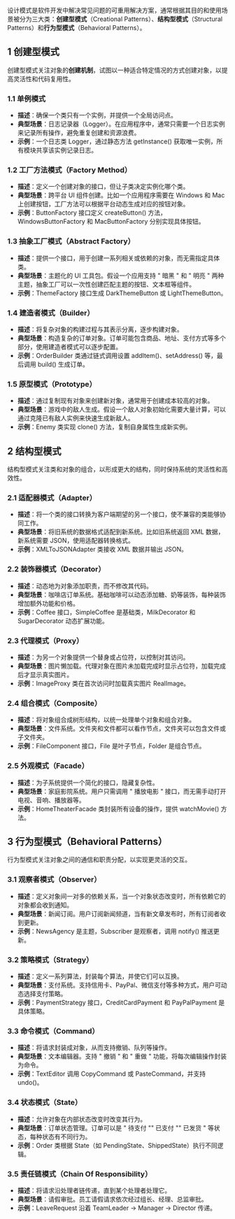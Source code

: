 设计模式是软件开发中解决常见问题的可重用解决方案，通常根据其目的和使用场景被分为三大类：**创建型模式**（Creational Patterns）、**结构型模式**（Structural Patterns）和**行为型模式**（Behavioral Patterns）。

## 1 创建型模式

创建型模式关注对象的**创建机制**，试图以一种适合特定情况的方式创建对象，以提高灵活性和代码复用性。

### 1.1 单例模式

- **描述**：确保一个类只有一个实例，并提供一个全局访问点。
- **典型场景**：日志记录器（Logger）。在应用程序中，通常只需要一个日志实例来记录所有操作，避免重复创建和资源浪费。
- **示例**：一个日志类 Logger，通过静态方法 getInstance() 获取唯一实例，所有模块共享该实例记录日志。

### 1.2 工厂方法模式（Factory Method）

- **描述**：定义一个创建对象的接口，但让子类决定实例化哪个类。
- **典型场景**：跨平台 UI 组件创建。比如一个应用程序需要在 Windows 和 Mac 上创建按钮，工厂方法可以根据平台动态生成对应的按钮对象。
- **示例**：ButtonFactory 接口定义 createButton() 方法，WindowsButtonFactory 和 MacButtonFactory 分别实现具体按钮。

### 1.3 抽象工厂模式（Abstract Factory）

- **描述**：提供一个接口，用于创建一系列相关或依赖的对象，而无需指定具体类。
- **典型场景**：主题化的 UI 工具包。假设一个应用支持 " 暗黑 " 和 " 明亮 " 两种主题，抽象工厂可以一次性创建匹配主题的按钮、文本框等组件。
- **示例**：ThemeFactory 接口生成 DarkThemeButton 或 LightThemeButton。

### 1.4 建造者模式（Builder）

- **描述**：将复杂对象的构建过程与其表示分离，逐步构建对象。
- **典型场景**：构造复杂的订单对象。订单可能包含商品、地址、支付方式等多个部分，使用建造者模式可以逐步配置。
- **示例**：OrderBuilder 类通过链式调用设置 addItem()、setAddress() 等，最后调用 build() 生成订单。

### 1.5 原型模式（Prototype）

- **描述**：通过复制现有对象来创建新对象，通常用于创建成本较高的对象。
- **典型场景**：游戏中的敌人生成。假设一个敌人对象初始化需要大量计算，可以通过克隆已有敌人实例来快速生成新敌人。
- **示例**：Enemy 类实现 clone() 方法，复制自身属性生成新实例。

## 2 结构型模式

结构型模式关注类和对象的组合，以形成更大的结构，同时保持系统的灵活性和高效性。

### 2.1 适配器模式（Adapter）

- **描述**：将一个类的接口转换为客户端期望的另一个接口，使不兼容的类能够协同工作。
- **典型场景**：将旧系统的数据格式适配到新系统。比如旧系统返回 XML 数据，新系统需要 JSON，使用适配器转换格式。
- **示例**：XMLToJSONAdapter 类接收 XML 数据并输出 JSON。

### 2.2 装饰器模式（Decorator）

- **描述**：动态地为对象添加职责，而不修改其代码。
- **典型场景**：咖啡店订单系统。基础咖啡可以动态添加糖、奶等装饰，每种装饰增加额外功能和价格。
- **示例**：Coffee 接口，SimpleCoffee 是基础类，MilkDecorator 和 SugarDecorator 动态扩展功能。

### 2.3 代理模式（Proxy）

- **描述**：为另一个对象提供一个替身或占位符，以控制对其访问。
- **典型场景**：图片懒加载。代理对象在图片未加载完成时显示占位符，加载完成后才显示真实图片。
- **示例**：ImageProxy 类在首次访问时加载真实图片 RealImage。

### 2.4 组合模式（Composite）
- **描述**：将对象组合成树形结构，以统一处理单个对象和组合对象。
- **典型场景**：文件系统。文件夹和文件都可以看作节点，文件夹可以包含文件或子文件夹。
- **示例**：FileComponent 接口，File 是叶子节点，Folder 是组合节点。

### 2.5 外观模式（Facade）
- **描述**：为子系统提供一个简化的接口，隐藏复杂性。
- **典型场景**：家庭影院系统。用户只需调用 " 播放电影 " 接口，而无需手动打开电视、音响、播放器等。
- **示例**：HomeTheaterFacade 类封装所有设备的操作，提供 watchMovie() 方法。

## 3 行为型模式（Behavioral Patterns）

行为型模式关注对象之间的通信和职责分配，以实现更灵活的交互。

### 3.1 观察者模式（Observer）
- **描述**：定义对象间一对多的依赖关系，当一个对象状态改变时，所有依赖它的对象都会收到通知。
- **典型场景**：新闻订阅。用户订阅新闻频道，当有新文章发布时，所有订阅者收到更新。
- **示例**：NewsAgency 是主题，Subscriber 是观察者，调用 notify() 推送更新。

### 3.2 策略模式（Strategy）
- **描述**：定义一系列算法，封装每个算法，并使它们可以互换。
- **典型场景**：支付系统。支持信用卡、PayPal、微信支付等多种方式，用户可动态选择支付策略。
- **示例**：PaymentStrategy 接口，CreditCardPayment 和 PayPalPayment 是具体策略。

### 3.3 命令模式（Command）
- **描述**：将请求封装成对象，从而支持撤销、队列等操作。
- **典型场景**：文本编辑器。支持 " 撤销 " 和 " 重做 " 功能，将每次编辑操作封装为命令。
- **示例**：TextEditor 调用 CopyCommand 或 PasteCommand，并支持 undo()。

### 3.4 状态模式（State）
- **描述**：允许对象在内部状态改变时改变其行为。
- **典型场景**：订单状态管理。订单可以是 " 待支付 "" 已支付 "" 已发货 " 等状态，每种状态有不同行为。
- **示例**：Order 类根据 State（如 PendingState、ShippedState）执行不同逻辑。

### 3.5 **责任链模式（Chain Of Responsibility）**
- **描述**：将请求沿处理者链传递，直到某个处理者处理它。
- **典型场景**：请假审批。员工请假请求依次经过组长、经理、总监审批。
- **示例**：LeaveRequest 沿着 TeamLeader -> Manager -> Director 传递。
